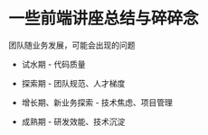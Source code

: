 # 一些前端讲座总结与碎碎念


团队随业务发展，可能会出现的问题

* 试水期 - 代码质量

* 探索期 - 团队规范、人才梯度

* 增长期、新业务探索 - 技术焦虑、项目管理

* 成熟期 - 研发效能、技术沉淀


